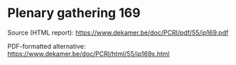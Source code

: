 # Plenary gathering 169

Source (HTML report): https://www.dekamer.be/doc/PCRI/pdf/55/ip169.pdf

PDF-formatted alternative: https://www.dekamer.be/doc/PCRI/html/55/ip169x.html

